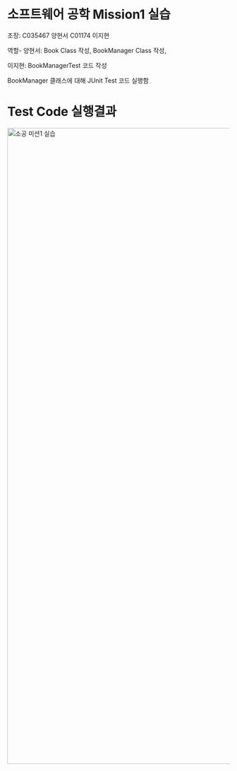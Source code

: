 # 소프트웨어 공학 Mission1 실습
조장: C035467 양현서
      C01174 이지현

역할- 양현서: Book Class 작성, BookManager Class 작성,  

이지현: BookManagerTest 코드 작성

BookManager 클래스에 대해 JUnit Test 코드 실행함

# Test Code 실행결과

<img width="1440" alt="소공 미션1 실습" src="https://github.com/hy-seo0608/SW_Practice/assets/164537644/a5747605-3da7-4c59-ab2d-fa41e8df924c">
